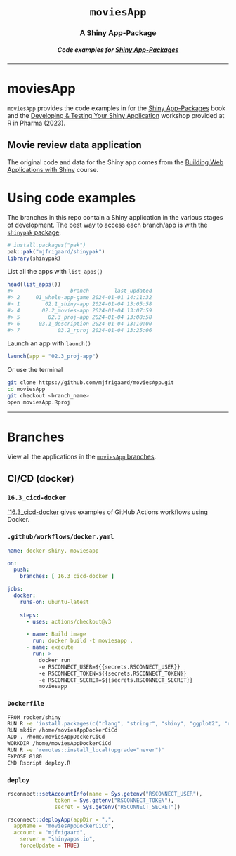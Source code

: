 <h1 align="center"> <code>moviesApp</code> </h1>
<h3 align="center"> A Shiny App-Package </h3>
<h5 align="center"> Code examples for <a href="https://mjfrigaard.github.io/shinyap/"> Shiny App-Packages </a> </h5>

<hr>

# moviesApp

`moviesApp` provides the code examples in for the [Shiny App-Packages](https://mjfrigaard.github.io/shinyap/) book and the [Developing & Testing Your Shiny Application](https://mjfrigaard.github.io/dev-test-shiny/) workshop provided at R in Pharma (2023).

## Movie review data application

The original code and data for the Shiny app comes from the [Building Web Applications with Shiny](https://rstudio-education.github.io/shiny-course/) course.

# Using code examples

The branches in this repo contain a Shiny application in the various stages of development. The best way to access each branch/app is with the [`shinypak` package](https://mjfrigaard.github.io/shinypak/). 

```r
# install.packages("pak")
pak::pak("mjfrigaard/shinypak")
library(shinypak)
```

List all the apps with `list_apps()`


```r
head(list_apps())
#>                  branch        last_updated
#> 2     01_whole-app-game 2024-01-01 14:11:32
#> 1        02.1_shiny-app 2024-01-04 13:05:58
#> 4       02.2_movies-app 2024-01-04 13:07:59
#> 5         02.3_proj-app 2024-01-04 13:08:58
#> 6      03.1_description 2024-01-04 13:10:00
#> 7            03.2_rproj 2024-01-04 13:25:06
```

Launch an app with `launch()`

```r
launch(app = "02.3_proj-app")
```

Or use the terminal

``` bash
git clone https://github.com/mjfrigaard/moviesApp.git
cd moviesApp
git checkout <branch_name>
open moviesApp.Rproj
```

------------------------------------------------------------------------

# Branches

View all the applications in the [`moviesApp` branches](https://github.com/mjfrigaard/moviesApp/branches/all).

## CI/CD (docker) 

### `16.3_cicd-docker`

[`16.3_cicd-docker](https://github.com/mjfrigaard/moviesApp/tree/16.3_cicd-docker) gives examples of GitHub Actions workflows using Docker.

### `.github/workflows/docker.yaml`

```yaml
name: docker-shiny, moviesapp

on:
  push:
    branches: [ 16.3_cicd-docker ]

jobs:
  docker:
    runs-on: ubuntu-latest
    
    steps:
      - uses: actions/checkout@v3

      - name: Build image
        run: docker build -t moviesapp . 
      - name: execute
        run: >
          docker run 
          -e RSCONNECT_USER=${{secrets.RSCONNECT_USER}} 
          -e RSCONNECT_TOKEN=${{secrets.RSCONNECT_TOKEN}} 
          -e RSCONNECT_SECRET=${{secrets.RSCONNECT_SECRET}} 
          moviesapp  

```

### `Dockerfile`

```bash
FROM rocker/shiny
RUN R -e 'install.packages(c("rlang", "stringr", "shiny", "ggplot2", "remotes", "rsconnect", "bslib"))'
RUN mkdir /home/moviesAppDockerCiCd
ADD . /home/moviesAppDockerCiCd
WORKDIR /home/moviesAppDockerCiCd
RUN R -e 'remotes::install_local(upgrade="never")'
EXPOSE 8180
CMD Rscript deploy.R
```

### `deploy`

```r
rsconnect::setAccountInfo(name = Sys.getenv("RSCONNECT_USER"),
               token = Sys.getenv("RSCONNECT_TOKEN"),
               secret = Sys.getenv("RSCONNECT_SECRET"))

rsconnect::deployApp(appDir = ".", 
  appName = "moviesAppDockerCiCd", 
  account = "mjfrigaard", 
	server = "shinyapps.io", 
	forceUpdate = TRUE)
```

